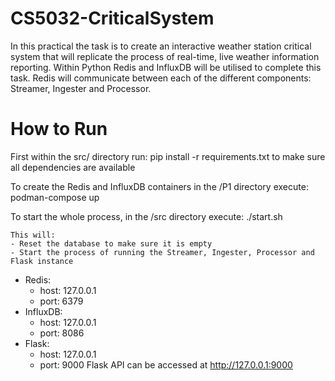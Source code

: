 # CS5032-CriticalSystem
In this practical the task is to create an interactive weather station critical system that will replicate the process of real-time, live weather information reporting. Within Python Redis and InfluxDB will be utilised to complete this task. Redis will communicate between each of the different components: Streamer, Ingester and Processor. 

# How to Run

First within the src/ directory run:
    pip install -r requirements.txt to make sure all dependencies are available

To create the Redis and InfluxDB containers in the /P1 directory execute:
    podman-compose up

To start the whole process, in the /src directory execute:
    ./start.sh

    This will:
    - Reset the database to make sure it is empty
    - Start the process of running the Streamer, Ingester, Processor and Flask instance


- Redis: 
    - host: 127.0.0.1
    - port: 6379
- InfluxDB:
    - host: 127.0.0.1
    - port: 8086
- Flask:
    - host: 127.0.0.1
    - port: 9000
    Flask API can be accessed at http://127.0.0.1:9000

